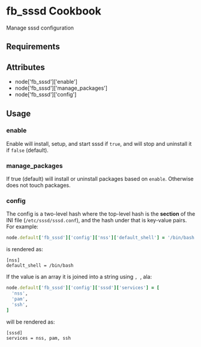 fb_sssd Cookbook
================
Manage sssd configuration

Requirements
------------

Attributes
----------
* node['fb_sssd']['enable']
* node['fb_sssd']['manage_packages']
* node['fb_sssd']['config']

Usage
-----
### enable

Enable will install, setup, and start sssd if `true`, and will stop and
uninstall it if `false` (default).

### manage_packages

If true (default) will install or uninstall packages based on `enable`. Otherwise does not touch packages.

### config

The config is a two-level hash where the top-level hash is the **section** of the INI file (`/etc/sssd/sssd.conf`), and the hash under that is key-value pairs. For example:

```ruby
node.default['fb_sssd']['config']['nss']['default_shell'] = '/bin/bash'
```

is rendered as:

```text
[nss]
default_shell = /bin/bash
```

If the value is an array it is joined into a string using `, `, ala:

```ruby
node.default['fb_sssd']['config']['sssd']['services'] = [
  'nss',
  'pam',
  'ssh',
]
```

will be rendered as:

```text
[sssd]
services = nss, pam, ssh
```
